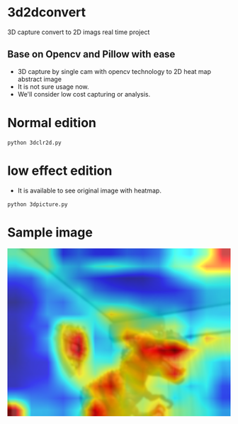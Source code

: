 # 3d2dconvert
3D capture convert to 2D imags real time project

## Base on Opencv and Pillow with ease
- 3D capture by single cam with opencv technology to 2D heat map abstract image
- It is not sure usage now.
- We'll consider low cost capturing or analysis.

# Normal edition
```
python 3dclr2d.py
```

# low effect edition 
- It is available to see original image with heatmap.

```
python 3dpicture.py

```

# Sample image
![Test Image 3](Pseudo3DEffect.png)
